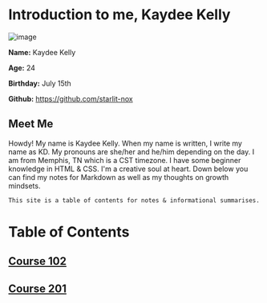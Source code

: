 # **Introduction to me, Kaydee Kelly**

![image](https://avatars.githubusercontent.com/u/123973520?v=4)

**Name:** Kaydee Kelly

**Age:** 24

**Birthday:** July 15th

**Github:** <https://github.com/starlit-nox>

## Meet Me

Howdy! My name is Kaydee Kelly. When my name is written, I write my name as KD. My pronouns are she/her and he/him depending on the day. I am from Memphis, TN which is a CST timezone. I have some beginner knowledge in HTML & CSS. I'm a creative soul at heart. Down below you can find my notes for Markdown as well as my thoughts on growth mindsets.

```
This site is a table of contents for notes & informational summarises.
```

# Table of Contents

## [Course 102](102/README.md)

## [Course 201](201/README.md)